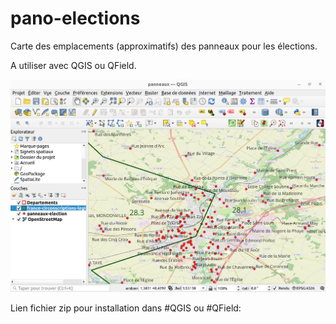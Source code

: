 # pano-elections

Carte des emplacements (approximatifs) des panneaux pour les élections.

A utiliser avec QGIS ou QField.

![](./preview01.png)

Lien fichier zip pour installation dans #QGIS ou #QField:

[](https://github.com/u4y0u/pano-elections/blob/main/pano-elections.zip)
